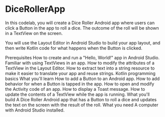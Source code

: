 # DiceRollerApp

In this codelab, you will create a Dice Roller Android app where users can click a Button in the app to roll a dice. The outcome of the roll will be shown in a TextView on the screen.

You will use the Layout Editor in Android Studio to build your app layout, and then write Kotlin code for what happens when the Button is clicked.

Prerequisites
How to create and run a "Hello, World!" app in Android Studio.
Familiar with using TextViews in an app.
How to modify the attributes of a TextView in the Layout Editor.
How to extract text into a string resource to make it easier to translate your app and reuse strings.
Kotlin programming basics
What you'll learn
How to add a Button to an Android app.
How to add behavior for when a Button is tapped in the app.
How to open and modify the Activity code of an app.
How to display a Toast message.
How to update the contents of a TextView while the app is running.
What you'll build
A Dice Roller Android app that has a Button to roll a dice and updates the text on the screen with the result of the roll.
What you need
A computer with Android Studio installed.
